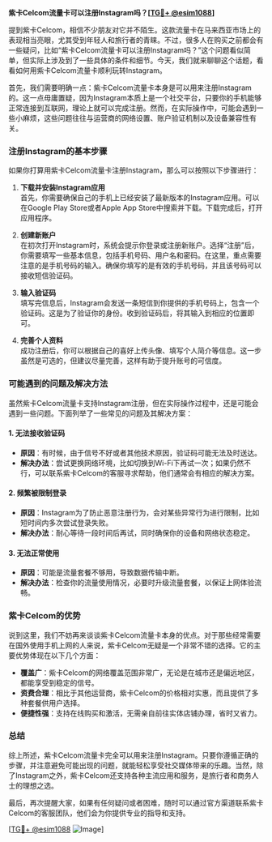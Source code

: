 **紫卡Celcom流量卡可以注册Instagram吗？[[TG💪+ @esim1088](https://t.me/s/esim1088)]**

提到紫卡Celcom，相信不少朋友对它并不陌生。这款流量卡在马来西亚市场上的表现相当亮眼，尤其受到年轻人和旅行者的青睐。不过，很多人在购买之前都会有一些疑问，比如“紫卡Celcom流量卡可以注册Instagram吗？”这个问题看似简单，但实际上涉及到了一些具体的条件和细节。今天，我们就来聊聊这个话题，看看如何用紫卡Celcom流量卡顺利玩转Instagram。

首先，我们需要明确一点：紫卡Celcom流量卡本身是可以用来注册Instagram的。这一点毋庸置疑，因为Instagram本质上是一个社交平台，只要你的手机能够正常连接到互联网，理论上就可以完成注册。然而，在实际操作中，可能会遇到一些小麻烦，这些问题往往与运营商的网络设置、账户验证机制以及设备兼容性有关。

### 注册Instagram的基本步骤

如果你打算用紫卡Celcom流量卡注册Instagram，那么可以按照以下步骤进行：

1. **下载并安装Instagram应用**  
   首先，你需要确保自己的手机上已经安装了最新版本的Instagram应用。可以在Google Play Store或者Apple App Store中搜索并下载。下载完成后，打开应用程序。

2. **创建新账户**  
   在初次打开Instagram时，系统会提示你登录或注册新账户。选择“注册”后，你需要填写一些基本信息，包括手机号码、用户名和密码。在这里，重点需要注意的是手机号码的输入。确保你填写的是有效的手机号码，并且该号码可以接收短信验证码。

3. **输入验证码**  
   填写完信息后，Instagram会发送一条短信到你提供的手机号码上，包含一个验证码。这是为了验证你的身份。收到验证码后，将其输入到相应的位置即可。

4. **完善个人资料**  
   成功注册后，你可以根据自己的喜好上传头像、填写个人简介等信息。这一步虽然是可选的，但建议尽量完善，这样有助于提升账号的可信度。

### 可能遇到的问题及解决方法

虽然紫卡Celcom流量卡支持Instagram注册，但在实际操作过程中，还是可能会遇到一些问题。下面列举了一些常见的问题及其解决方案：

#### 1. **无法接收验证码**
   - **原因**：有时候，由于信号不好或者其他技术原因，验证码可能无法及时送达。
   - **解决办法**：尝试更换网络环境，比如切换到Wi-Fi下再试一次；如果仍然不行，可以联系紫卡Celcom的客服寻求帮助，他们通常会有相应的解决方案。

#### 2. **频繁被限制登录**
   - **原因**：Instagram为了防止恶意注册行为，会对某些异常行为进行限制，比如短时间内多次尝试登录失败。
   - **解决办法**：耐心等待一段时间后再试，同时确保你的设备和网络状态稳定。

#### 3. **无法正常使用**
   - **原因**：可能是流量套餐不够用，导致数据传输中断。
   - **解决办法**：检查你的流量使用情况，必要时升级流量套餐，以保证上网体验流畅。

### 紫卡Celcom的优势

说到这里，我们不妨再来谈谈紫卡Celcom流量卡本身的优点。对于那些经常需要在国外使用手机上网的人来说，紫卡Celcom无疑是一个非常不错的选择。它的主要优势体现在以下几个方面：

- **覆盖广**：紫卡Celcom的网络覆盖范围非常广，无论是在城市还是偏远地区，都能享受到稳定的信号。
- **资费合理**：相比于其他运营商，紫卡Celcom的价格相对实惠，而且提供了多种套餐供用户选择。
- **便捷性强**：支持在线购买和激活，无需亲自前往实体店铺办理，省时又省力。

### 总结

综上所述，紫卡Celcom流量卡完全可以用来注册Instagram。只要你遵循正确的步骤，并注意避免可能出现的问题，就能轻松享受社交媒体带来的乐趣。当然，除了Instagram之外，紫卡Celcom还支持各种主流应用和服务，是旅行者和商务人士的理想之选。

最后，再次提醒大家，如果有任何疑问或者困难，随时可以通过官方渠道联系紫卡Celcom的客服团队，他们会为你提供专业的指导和支持。

[[TG💪+ @esim1088](https://t.me/s/esim1088) ![Image](https://i.postimg.cc/4NQfJmqS/Snipaste-2025-05-13-00-14-12.png)]
